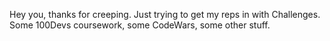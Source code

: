 Hey you, thanks for creeping. Just trying to get my reps in with Challenges. Some 100Devs coursework, some CodeWars, some other stuff.
